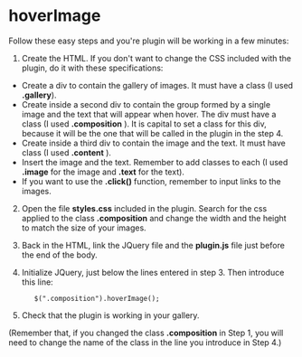 # hoverImage

Follow these easy steps and you're plugin will be working in a few minutes:

1. Create the HTML. If you don't want to change the CSS included with the plugin, do it with these specifications:

  - Create a div to contain the gallery of images. It must have a class (I used <strong>.gallery</strong>).
  - Create inside a second div to contain the group formed by a single image and the text that will appear when hover. The div must have a class (I used <strong>.composition</strong> ). It is capital to set a class for this div, because it will be the one that will be called in the plugin in the step 4.
  - Create inside a third div to contain the image and the text. It must have class (I used <strong>.content</strong> ).
  - Insert the image and the text. Remember to add classes to each (I used <strong>.image</strong>  for the image and <strong>.text</strong>  for the text).
  - If you want to use the <strong>.click()</strong>  function, remember to input links to the images.

2. Open the file <strong>styles.css</strong>  included in the plugin. Search for the css applied to the class <strong> .composition</strong>  and change the width and the height to match the size of your images.

3. Back in the HTML, link the JQuery file and the <strong> plugin.js</strong>  file just before the end of the body.

4. Initialize JQuery, just below the lines entered in step 3. Then introduce this line: 

          $(".composition").hoverImage();
          
5. Check that the plugin is working in your gallery.

(Remember that, if you changed the class <strong>.composition</strong> in Step 1, you will need to change the name of the class in the line you introduce in Step 4.)


